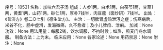 序号：10531
名称：加味六君子汤
组成：人参1两，白术1两，白茯苓1两，甘草1两，黄耆1两，山药1两，砂仁1两，厚朴7钱半，肉豆蔻（面炒研）7钱半。
出处：《普济方》卷二○七引《德生堂方》。
主治：一切脾胃虚热泄泻之症；伤寒病后，米谷不化，肠中虚滑，发渴微痛，久不愈者；及小儿脾疳、泄痢。
加减：None
功效：None
用法用量：每服2钱，饮水调服，不拘时候；如热，煎麦门冬水调服。
制备方法：上为末。
临床应用：None
各家论述：None
用药禁忌：None
附注：None
